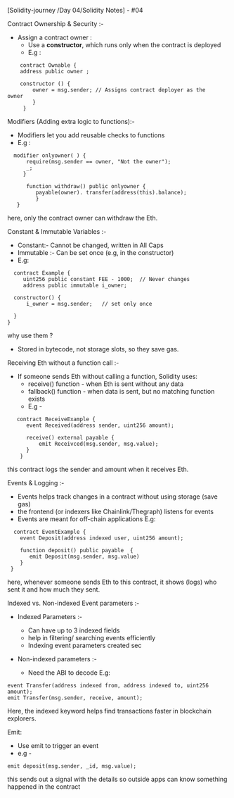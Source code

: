 [Solidity-journey /Day 04/Solidity Notes] - #04

Contract Ownership & Security :- 

- Assign a contract owner : 
    - Use a **constructor**, which runs only when the contract is deployed 
    - E.g : 
```
    contract Ownable {
    address public owner ;
 
    constructor () {
        owner = msg.sender; // Assigns contract deployer as the                                           owner 
        }
     }
```
Modifiers (Adding extra logic to functions):-

- Modifiers let you add reusable checks to functions 
- E.g : 
```
  modifier onlyowner( ) {
      require(msg.sender == owner, "Not the owner");
      _;
     }

	  function withdraw() public onlyowner {
	     payable(owner). transfer(address(this).balance); 
	     }
   }
```
here, only the contract owner can withdraw the Eth.

Constant & Immutable Variables :- 

- Constant:- Cannot be changed, written in All Caps
- Immutable :- Can be set once (e.g, in the constructor)
- E.g: 
```
  contract Example {
     uint256 public constant FEE - 1000;  // Never changes
     address public immutable i_owner;
     
  constructor() {
      i_owner = msg.sender;   // set only once 
      
  }  
}
```
why use them ?
- Stored in bytecode, not storage slots, so they save gas.


Receiving Eth without a function call :- 

- If someone sends Eth without calling a function, Solidity uses: 
    - receive() function - when Eth is sent without any data
    - fallback() function - when data is sent, but no matching function exists
    - E.g - 
```
   contract ReceiveExample {
      event Received(address sender, uint256 amount);
      
      receive() external payable {
          emit Receivced(msg.sender, msg.value);
      }
    }
```
this contract logs the sender and amount when it receives Eth.

Events & Logging :- 

- Events helps track changes in a contract without using storage (save gas)
- the frontend (or indexers like Chainlink/Thegraph) listens for events 
- Events are meant for off-chain applications
  E.g: 
```
  contract EventExample {
    event Deposit(address indexed user, uint256 amount);
    
    function deposit() public payable  {
       emit Deposit(msg.sender, msg.value) 
    }
 }
```
here, whenever someone sends Eth to this contract, it shows (logs) who sent it and how much they sent.


Indexed vs. Non-indexed Event parameters :- 

- Indexed Parameters :- 
    - Can have up to 3 indexed fields 
    - help in filtering/ searching events efficiently 
    - Indexing event parameters created sec

- Non-indexed parameters :- 
    -  Need the ABI to decode
  E.g: 
```
event Transfer(address indexed from, address indexed to, uint256 amount);
emit Transfer(msg.sender, receive, amount);
```
Here, the indexed keyword helps find transactions faster in blockchain explorers.


Emit:

- Use emit to trigger an event
- e.g -
```
emit deposit(msg.sender, _id, msg.value);
```
this sends out a signal with the details so outside apps can know something happened in the contract